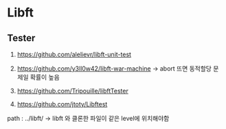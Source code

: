 # Libft

## Tester

1. https://github.com/alelievr/libft-unit-test

2. https://github.com/y3ll0w42/libft-war-machine
   -> abort 뜨면 동적할당 문제일 확률이 높음

3. https://github.com/Tripouille/libftTester

4. https://github.com/jtoty/Libftest

path : ../libft/
-> libft 와 클론한 파일이 같은 level에 위치해야함
